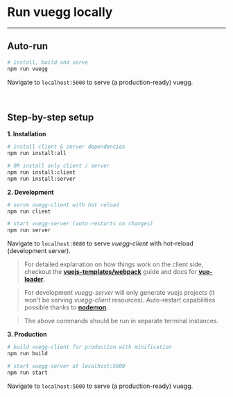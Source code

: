 # Run vuegg locally
---

## Auto-run
``` bash
# install, build and serve
npm run vuegg
```
Navigate to `localhost:5000` to serve (a production-ready) vuegg.

</br>

## Step-by-step setup

**1. Installation**

``` bash
# install client & server dependencies
npm run install:all

# OR install only client / server
npm run install:client
npm run install:server
```

**2. Development**
``` bash
# serve vuegg-client with hot reload
npm run client

# start vuegg-server (auto-restarts on changes)
npm run server
```
Navigate to `localhost:8080` to serve *vuegg-client* with hot-reload (development server).

> For detailed explanation on how things work on the client side, checkout the **[vuejs-templates/webpack](http://vuejs-templates.github.io/webpack/)** guide and docs for **[vue-loader](http://vuejs.github.io/vue-loader)**.

> For development *vuegg-server* will only generate vuejs projects (it won't be serving *vuegg-client* resources). Auto-restart capabilities possible thanks to **[nodemon](https://github.com/remy/nodemon)**.

> The above commands should be run in separate terminal instances.

**3. Production**
``` bash
# build vuegg-client for production with minification
npm run build

# start vuegg-server at localhost:5000
npm run start
```
Navigate to `localhost:5000` to serve (a production-ready) vuegg.
